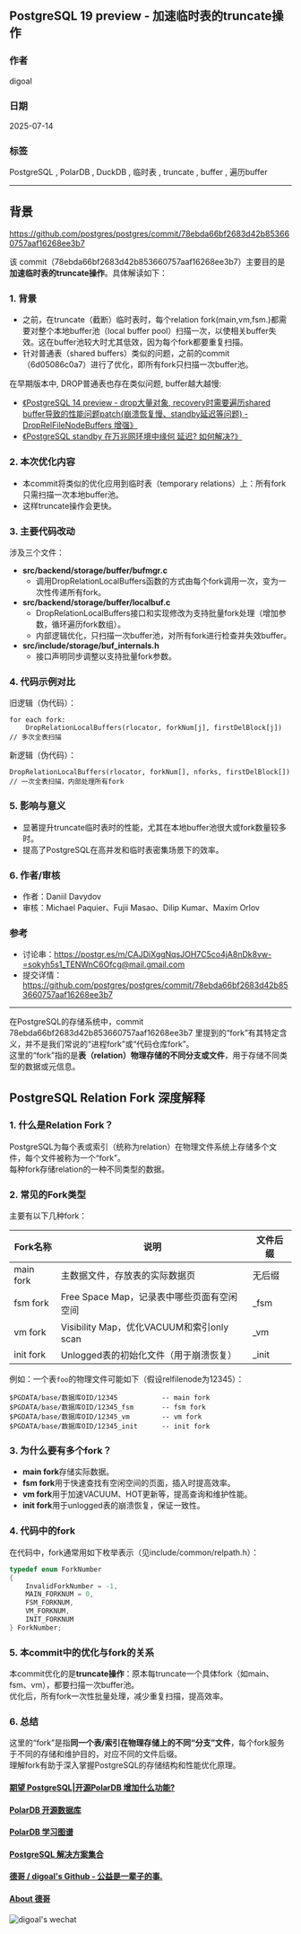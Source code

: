 ## PostgreSQL 19 preview - 加速临时表的truncate操作  
              
### 作者              
digoal              
              
### 日期              
2025-07-14              
              
### 标签              
PostgreSQL , PolarDB , DuckDB , 临时表 , truncate , buffer , 遍历buffer    
              
----              
              
## 背景   
https://github.com/postgres/postgres/commit/78ebda66bf2683d42b853660757aaf16268ee3b7  
  
该 commit（78ebda66bf2683d42b853660757aaf16268ee3b7）主要目的是**加速临时表的truncate操作**。具体解读如下：  
  
### 1. 背景  
- 之前，在truncate（截断）临时表时，每个relation fork(main,vm,fsm.)都需要对整个本地buffer池（local buffer pool）扫描一次，以使相关buffer失效。这在buffer池较大时尤其低效，因为每个fork都要重复扫描。  
- 针对普通表（shared buffers）类似的问题，之前的commit（6d05086c0a7）进行了优化，即所有fork只扫描一次buffer池。  
  
在早期版本中, DROP普通表也存在类似问题, buffer越大越慢:   
- [《PostgreSQL 14 preview - drop大量对象, recovery时需要遍历shared buffer导致的性能问题patch(崩溃恢复慢、standby延迟等问题) - DropRelFileNodeBuffers 增强》](../202101/20210113_01.md)    
- [《PostgreSQL standby 在万兆网环境中缘何 延迟? 如何解决?》](../201512/20151228_01.md)    
  
### 2. 本次优化内容  
- 本commit将类似的优化应用到临时表（temporary relations）上：所有fork只需扫描一次本地buffer池。  
- 这样truncate操作会更快。  
  
### 3. 主要代码改动  
涉及三个文件：  
- **src/backend/storage/buffer/bufmgr.c**  
  - 调用DropRelationLocalBuffers函数的方式由每个fork调用一次，变为一次性传递所有fork。  
- **src/backend/storage/buffer/localbuf.c**  
  - DropRelationLocalBuffers接口和实现修改为支持批量fork处理（增加参数，循环遍历fork数组）。  
  - 内部逻辑优化，只扫描一次buffer池，对所有fork进行检查并失效buffer。  
- **src/include/storage/buf_internals.h**  
  - 接口声明同步调整以支持批量fork参数。  
  
### 4. 代码示例对比  
旧逻辑（伪代码）：  
```  
for each fork:  
    DropRelationLocalBuffers(rlocator, forkNum[j], firstDelBlock[j])  // 多次全表扫描  
```  
新逻辑（伪代码）：  
```  
DropRelationLocalBuffers(rlocator, forkNum[], nforks, firstDelBlock[])  // 一次全表扫描，内部处理所有fork  
```  
  
### 5. 影响与意义  
- 显著提升truncate临时表时的性能，尤其在本地buffer池很大或fork数量较多时。  
- 提高了PostgreSQL在高并发和临时表密集场景下的效率。  
  
### 6. 作者/审核  
- 作者：Daniil Davydov  
- 审核：Michael Paquier、Fujii Masao、Dilip Kumar、Maxim Orlov  
  
### 参考  
- 讨论串：https://postgr.es/m/CAJDiXggNqsJOH7C5co4jA8nDk8vw-=sokyh5s1_TENWnC6Ofcg@mail.gmail.com  
- 提交详情：https://github.com/postgres/postgres/commit/78ebda66bf2683d42b853660757aaf16268ee3b7  
  
---  
  
在PostgreSQL的存储系统中，commit 78ebda66bf2683d42b853660757aaf16268ee3b7 里提到的“fork”有其特定含义，并不是我们常说的“进程fork”或“代码仓库fork”。    
这里的“fork”指的是**表（relation）物理存储的不同分支或文件**，用于存储不同类型的数据或元信息。  
  
## PostgreSQL Relation Fork 深度解释  
  
### 1. 什么是Relation Fork？  
PostgreSQL为每个表或索引（统称为relation）在物理文件系统上存储多个文件，每个文件被称为一个“fork”。    
每种fork存储relation的一种不同类型的数据。  
  
### 2. 常见的Fork类型  
主要有以下几种fork：  
  
| Fork名称         | 说明                                           | 文件后缀         |  
|------------------|-----------------------------------------------|------------------|  
| main fork        | 主数据文件，存放表的实际数据页                 | 无后缀           |  
| fsm fork         | Free Space Map，记录表中哪些页面有空闲空间      | _fsm             |  
| vm fork          | Visibility Map，优化VACUUM和索引only scan      | _vm              |  
| init fork        | Unlogged表的初始化文件（用于崩溃恢复）         | _init            |  
  
例如：一个表`foo`的物理文件可能如下（假设relfilenode为12345）：  
```  
$PGDATA/base/数据库OID/12345           -- main fork  
$PGDATA/base/数据库OID/12345_fsm       -- fsm fork  
$PGDATA/base/数据库OID/12345_vm        -- vm fork  
$PGDATA/base/数据库OID/12345_init      -- init fork  
```  
  
### 3. 为什么要有多个fork？  
- **main fork**存储实际数据。  
- **fsm fork**用于快速查找有空闲空间的页面，插入时提高效率。  
- **vm fork**用于加速VACUUM、HOT更新等，提高查询和维护性能。  
- **init fork**用于unlogged表的崩溃恢复，保证一致性。  
  
### 4. 代码中的fork  
在代码中，fork通常用如下枚举表示（见include/common/relpath.h）：  
```c  
typedef enum ForkNumber  
{  
    InvalidForkNumber = -1,  
    MAIN_FORKNUM = 0,  
    FSM_FORKNUM,  
    VM_FORKNUM,  
    INIT_FORKNUM  
} ForkNumber;  
```  
  
### 5. 本commit中的优化与fork的关系  
本commit优化的是**truncate操作**：原本每truncate一个具体fork（如main、fsm、vm），都要扫描一次buffer池。    
优化后，所有fork一次性批量处理，减少重复扫描，提高效率。  
  
### 6. 总结  
这里的“fork”是指**同一个表/索引在物理存储上的不同“分支”文件**，每个fork服务于不同的存储和维护目的，对应不同的文件后缀。    
理解fork有助于深入掌握PostgreSQL的存储结构和性能优化原理。  
  
  
  
#### [期望 PostgreSQL|开源PolarDB 增加什么功能?](https://github.com/digoal/blog/issues/76 "269ac3d1c492e938c0191101c7238216")
  
  
#### [PolarDB 开源数据库](https://openpolardb.com/home "57258f76c37864c6e6d23383d05714ea")
  
  
#### [PolarDB 学习图谱](https://www.aliyun.com/database/openpolardb/activity "8642f60e04ed0c814bf9cb9677976bd4")
  
  
#### [PostgreSQL 解决方案集合](../201706/20170601_02.md "40cff096e9ed7122c512b35d8561d9c8")
  
  
#### [德哥 / digoal's Github - 公益是一辈子的事.](https://github.com/digoal/blog/blob/master/README.md "22709685feb7cab07d30f30387f0a9ae")
  
  
#### [About 德哥](https://github.com/digoal/blog/blob/master/me/readme.md "a37735981e7704886ffd590565582dd0")
  
  
![digoal's wechat](../pic/digoal_weixin.jpg "f7ad92eeba24523fd47a6e1a0e691b59")
  
